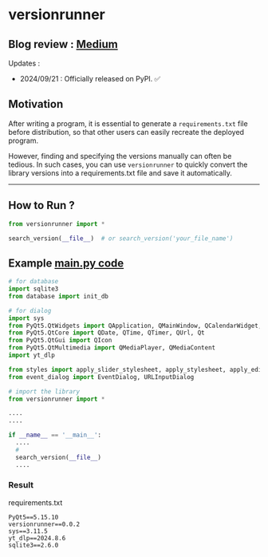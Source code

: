 # versionrunner

## Blog review : [Medium](https://medium.com/@hichengkang/automate-the-creation-of-the-requirements-txt-file-using-a-new-python-library-2f3271d81618)
Updates : 
+ 2024/09/21 : Officially released on PyPI. ✅

## Motivation

After writing a program, it is essential to generate a `requirements.txt` file before distribution, so that other users can easily recreate the deployed program.

However, finding and specifying the versions manually can often be tedious. In such cases, you can use `versionrunner` to quickly convert the library versions into a requirements.txt file and save it automatically.

---

## How to Run ?
```python
from versionrunner import *

search_version(__file__)  # or search_version('your_file_name')
```

## Example [main.py code](https://github.com/TCK2001/Alarm_APP)
```python
# for database
import sqlite3
from database import init_db

# for dialog
import sys
from PyQt5.QtWidgets import QApplication, QMainWindow, QCalendarWidget, QDialog, QVBoxLayout, QLineEdit, QTimeEdit, QPushButton, QListWidget, QWidget, QMessageBox, QSlider, QLabel, QHBoxLayout
from PyQt5.QtCore import QDate, QTime, QTimer, QUrl, Qt
from PyQt5.QtGui import QIcon
from PyQt5.QtMultimedia import QMediaPlayer, QMediaContent
import yt_dlp

from styles import apply_slider_stylesheet, apply_stylesheet, apply_edit_delete_stylesheet
from event_dialog import EventDialog, URLInputDialog

# import the library
from versionrunner import *

....
....

if __name__ == '__main__':
  ....
  # 
  search_version(__file__)
  ....
```
### Result
requirements.txt
```
PyQt5==5.15.10
versionrunner==0.0.2
sys==3.11.5
yt_dlp==2024.8.6
sqlite3==2.6.0
```
